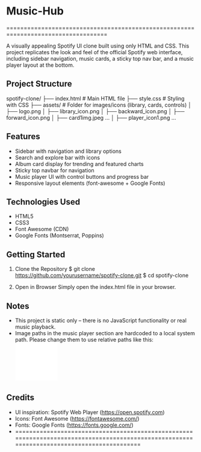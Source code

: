 # Music-Hub

===================================================================================

A visually appealing Spotify UI clone built using only HTML and CSS. This project replicates the look and feel of the official Spotify web interface, including sidebar navigation, music cards, a sticky top nav bar, and a music player layout at the bottom.

Project Structure
-----------------
spotify-clone/
├── index.html                # Main HTML file
├── style.css                 # Styling with CSS
├── assets/                   # Folder for images/icons (library, cards, controls)
│   ├── logo.png
│   ├── library_icon.png
│   ├── backward_icon.png
│   ├── forward_icon.png
│   ├── card1img.jpeg ...
│   ├── player_icon1.png ...

Features
--------
- Sidebar with navigation and library options
- Search and explore bar with icons
- Album card display for trending and featured charts
- Sticky top navbar for navigation
- Music player UI with control buttons and progress bar
- Responsive layout elements (font-awesome + Google Fonts)

Technologies Used
-----------------
- HTML5
- CSS3
- Font Awesome (CDN)
- Google Fonts (Montserrat, Poppins)

Getting Started
---------------
1. Clone the Repository
   $ git clone https://github.com/yourusername/spotify-clone.git
   $ cd spotify-clone

2. Open in Browser
   Simply open the index.html file in your browser.

Notes
-----
- This project is static only – there is no JavaScript functionality or real music playback.
- Image paths in the music player section are hardcoded to a local system path.
  Please change them to use relative paths like this:
  <img src="./assets/player_icon1.png" class="player-control-icon">

Credits
-------
- UI inspiration: Spotify Web Player (https://open.spotify.com)
- Icons: Font Awesome (https://fontawesome.com/)
- Fonts: Google Fonts (https://fonts.google.com/)
- ==========================================================================================================================================
 

